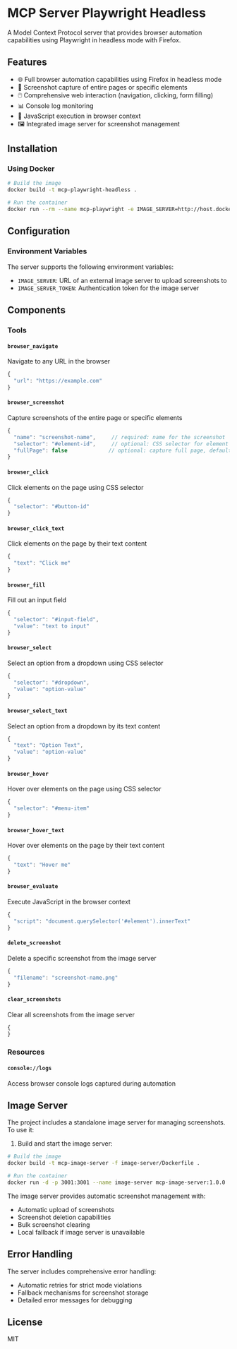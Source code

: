 # MCP Server Playwright Headless

A Model Context Protocol server that provides browser automation capabilities using Playwright in headless mode with Firefox.

## Features

- 🌐 Full browser automation capabilities using Firefox in headless mode
- 📸 Screenshot capture of entire pages or specific elements
- 🖱️ Comprehensive web interaction (navigation, clicking, form filling)
- 📊 Console log monitoring
- 🔧 JavaScript execution in browser context
- 🖼️ Integrated image server for screenshot management

## Installation

### Using Docker

```bash
# Build the image
docker build -t mcp-playwright-headless .

# Run the container
docker run --rm --name mcp-playwright -e IMAGE_SERVER=http://host.docker.internal:3001 mcp-playwright-headless:1.3.0
```

## Configuration

### Environment Variables

The server supports the following environment variables:

- `IMAGE_SERVER`: URL of an external image server to upload screenshots to
- `IMAGE_SERVER_TOKEN`: Authentication token for the image server

## Components

### Tools

#### `browser_navigate`

Navigate to any URL in the browser

```javascript
{
  "url": "https://example.com"
}
```

#### `browser_screenshot`

Capture screenshots of the entire page or specific elements

```javascript
{
  "name": "screenshot-name",     // required: name for the screenshot
  "selector": "#element-id",     // optional: CSS selector for element screenshot
  "fullPage": false             // optional: capture full page, default: false
}
```

#### `browser_click`

Click elements on the page using CSS selector

```javascript
{
  "selector": "#button-id"
}
```

#### `browser_click_text`

Click elements on the page by their text content

```javascript
{
  "text": "Click me"
}
```

#### `browser_fill`

Fill out an input field

```javascript
{
  "selector": "#input-field",
  "value": "text to input"
}
```

#### `browser_select`

Select an option from a dropdown using CSS selector

```javascript
{
  "selector": "#dropdown",
  "value": "option-value"
}
```

#### `browser_select_text`

Select an option from a dropdown by its text content

```javascript
{
  "text": "Option Text",
  "value": "option-value"
}
```

#### `browser_hover`

Hover over elements on the page using CSS selector

```javascript
{
  "selector": "#menu-item"
}
```

#### `browser_hover_text`

Hover over elements on the page by their text content

```javascript
{
  "text": "Hover me"
}
```

#### `browser_evaluate`

Execute JavaScript in the browser context

```javascript
{
  "script": "document.querySelector('#element').innerText"
}
```

#### `delete_screenshot`

Delete a specific screenshot from the image server

```javascript
{
  "filename": "screenshot-name.png"
}
```

#### `clear_screenshots`

Clear all screenshots from the image server

```javascript
{
}
```

### Resources

#### `console://logs`

Access browser console logs captured during automation

## Image Server

The project includes a standalone image server for managing screenshots. To use it:

1. Build and start the image server:

```bash
# Build the image
docker build -t mcp-image-server -f image-server/Dockerfile .

# Run the container
docker run -d -p 3001:3001 --name image-server mcp-image-server:1.0.0
```

The image server provides automatic screenshot management with:

- Automatic upload of screenshots
- Screenshot deletion capabilities
- Bulk screenshot clearing
- Local fallback if image server is unavailable

## Error Handling

The server includes comprehensive error handling:

- Automatic retries for strict mode violations
- Fallback mechanisms for screenshot storage
- Detailed error messages for debugging

## License

MIT
